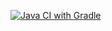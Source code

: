 [![Java CI with Gradle](https://github.com/Aijamal94/BDD/actions/workflows/gradle.yml/badge.svg)](https://github.com/Aijamal94/BDD/actions/workflows/gradle.yml)
